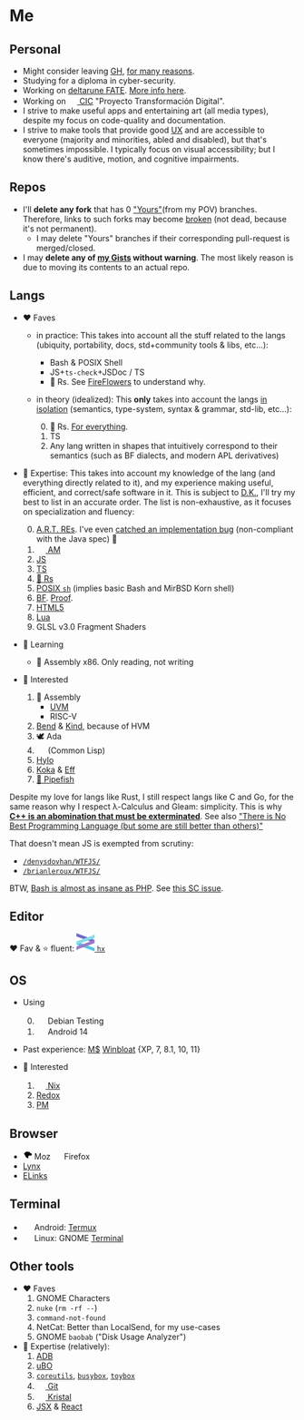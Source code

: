 # Me

## Personal
- Might consider leaving [GH](https://consumerrights.wiki/GitHub), [for many reasons](https://giveupgithub.org).
- Studying for a diploma in cyber-security.
- Working on [deltarune FATE](https://gamejolt.com/games/fateFestival/975648). [More info here](https://youtube.com/post/Ugkx3m2OCbbsRuw2FCyQdlJ838JoT9zOixni).
- Working on [<img src='https://avatars.githubusercontent.com/u/173197237?s=200&v=4' width=16em height=16em> CIC](https://github.com/Cincinnatus-Institute-of-Craftsmanship) "Proyecto Transformación Digital".
- I strive to make useful apps and entertaining art (all media types), despite my focus on code-quality and documentation.
- I strive to make tools that provide good [UX](https://en.wikipedia.org/wiki/User_experience) and are accessible to everyone (majority and minorities, abled and disabled), but that's sometimes impossible. I typically focus on visual accessibility; but I know there's auditive, motion, and cognitive impairments.

## Repos
- I'll **delete any fork** that has 0 ["Yours"](https://docs.github.com/en/repositories/configuring-branches-and-merges-in-your-repository/managing-branches-in-your-repository/viewing-branches-in-your-repository)(from my POV) branches. Therefore, links to such forks may become [broken](https://en.wikipedia.org/wiki/Link_rot) (not dead, because it's not permanent).
	- I may delete "Yours" branches if their corresponding pull-request is merged/closed.
- I may **delete any of [my Gists](https://gist.github.com/Rudxain) without warning**. The most likely reason is due to moving its contents to an actual repo.

## Langs
- ❤️ Faves
	- in practice:
	This takes into account all the stuff related to the langs (ubiquity, portability, docs, std+community tools & libs, etc...):
		- Bash & POSIX Shell
		- JS+`ts-check`+JSDoc / TS
		- 🦀 Rs. See [FireFlowers](https://brson.github.io/fireflowers) to understand why.
	- in theory (idealized):
	This **only** takes into account the langs [in isolation](https://en.wikipedia.org/wiki/Spherical_cow) (semantics, type-system, syntax & grammar, std-lib, etc...):

		0. 🦀 Rs. [For everything](https://github.com/ansuz/RIIR/issues/39#issuecomment-2039122371).
		1. TS
		2. Any lang written in shapes that intuitively correspond to their semantics (such as BF dialects, and modern APL derivatives)

- 🧠 Expertise: This takes into account my knowledge of the lang (and everything directly related to it), and my experience making useful, efficient, and correct/safe software in it.
This is subject to [D.K.](https://en.wikipedia.org/wiki/Dunning%E2%80%93Kruger_effect), I'll try my best to list in an accurate order. The list is non-exhaustive, as it focuses on specialization and fluency:

	0. [A.R.T. REs](https://developer.android.com/reference/java/util/regex/Pattern). I've even [catched an implementation bug](https://issuetracker.google.com/issues/239189096) (non-compliant with the Java spec) 🗿
	1. [<img src=https://llamalab.com/img/automate/ic_launcher-128.png width=16em height=16em> AM](https://llamalab.com/automate/doc)
	2. [JS](https://tc39.es/ecma262/)
	3. [TS](https://www.typescriptlang.org/docs)
	4. [🦀 Rs](https://doc.rust-lang.org/reference)
	5. [POSIX `sh`](https://pubs.opengroup.org/onlinepubs/9799919799/utilities/V3_chap02.html) (implies basic Bash and MirBSD Korn shell)
	6. [BF](https://esolangs.org/wiki/BrainFuck). [Proof](https://github.com/baris-inandi/bfgo/pull/3).
	7. [HTML5](https://html.spec.whatwg.org)
	8. [Lua](https://www.lua.org/manual/)
	9. GLSL v3.0 Fragment Shaders

- 📖 Learning
	- 💾 Assembly x86. Only reading, not writing

- 👀 Interested
	1. 💾 Assembly
		- [UVM](https://github.com/maximecb/uvm)
		- RISC-V
	2. [Bend](https://github.com/HigherOrderCO/Bend) & [Kind](https://github.com/HigherOrderCO/kind2), because of HVM
	3. 🕊️ Ada
	4. <img src=https://upload.wikimedia.org/wikipedia/commons/4/48/Lisp_logo.svg width=16em height=16em> (Common Lisp)
	5. [Hylo](https://www.hylo-lang.org)
	6. [Koka](https://koka-lang.github.io/koka/doc/index.html) & [Eff](http://www.eff-lang.org)
	7. [🧿 Pipefish](https://github.com/tim-hardcastle/Pipefish)

Despite my love for langs like Rust, I still respect langs like C and Go, for the same reason why I respect λ-Calculus and Gleam: simplicity. This is why [**C++ is an abomination that must be exterminated**](https://mikelui.io/2019/01/03/seriously-bonkers). See also ["There is No Best Programming Language (but some are still better than others)"](https://www.thecodedmessage.com/posts/best-programming-language)

That doesn't mean JS is exempted from scrutiny:
- [`/denysdovhan/WTFJS/`](https://github.com/denysdovhan/wtfjs)
- [`/brianleroux/WTFJS/`](https://github.com/brianleroux/wtfjs)

BTW, [Bash is almost as insane as PHP](https://mywiki.wooledge.org/BashProgramming/05#Arithmetic_Expansion). See [this SC issue](https://github.com/koalaman/shellcheck/issues/3067).

## Editor
❤️ Fav & ⭐ fluent: [<img src=https://raw.githubusercontent.com/helix-editor/helix/master/logo.svg width=32em height=32em> `hx`](https://docs.helix-editor.com/master/)

## OS
- Using

	0. <img src=https://www.debian.org/logos/openlogo-nd.svg width=16em height=16em> Debian Testing
	1. <img src=https://upload.wikimedia.org/wikipedia/commons/e/e0/Android_robot_%282014-2019%29.svg width=16em height=16em> Android 14
- Past experience: [M$](https://consumerrights.wiki/Microsoft) [Winbloat](https://www.gnu.org/philosophy/why-call-it-the-swindle) \{XP, 7, 8.1, 10, 11}

- 👀 Interested
	1. [<img src=https://raw.githubusercontent.com/NixOS/nixos-artwork/f84c13adae08e860a7c3f76ab3a9bef916d276cc/logo/nix-snowflake-colours.svg width=16em height=16em> Nix](https://nixos.org)
	2. [Redox](https://www.redox-os.org)
	3. [PM](https://postmarketos.org)

## Browser
- <img src=https://raw.githubusercontent.com/mdn/yari/2720d1f9998be94428a822dcc06946d6a53879d0/client/src/assets/dino.svg width=16em height=16em> Moz <img src=https://upload.wikimedia.org/wikipedia/commons/a/a0/Firefox_logo%2C_2019.svg width=16em height=16em> Firefox
- [Lynx](https://lynx.invisible-island.net/)
- [ELinks](https://github.com/rkd77/elinks)

## Terminal
- <img src=https://upload.wikimedia.org/wikipedia/commons/e/e0/Android_robot_%282014-2019%29.svg width=16em height=16em> Android: [Termux](https://github.com/termux/termux-app/actions/workflows/debug_build.yml?query=branch%3Amaster+event%3Apush)
- <img src=https://upload.wikimedia.org/wikipedia/commons/3/3c/TuxFlat.svg width=16em height=16em> Linux: GNOME [Terminal](https://wiki.gnome.org/Apps/Terminal)

## Other tools
- ❤️ Faves
	1. GNOME Characters
	2. `nuke` (`rm -rf --`)
	3. `command-not-found`
	4. NetCat: Better than LocalSend, for my use-cases
	5. GNOME `baobab` ("Disk Usage Analyzer")
- 🧠 Expertise (relatively):
	1. [ADB](https://android.googlesource.com/platform/packages/modules/adb/+/refs/heads/main/docs/)
	2. [uBO](https://github.com/gorhill/uBlock/wiki)
	3. [`coreutils`](https://www.gnu.org/software/coreutils/manual/), [`busybox`](https://www.busybox.net/downloads/BusyBox.html), [`toybox`](https://www.landley.net/toybox/help.html)
	4. [<img src=https://git-scm.com/images/logos/downloads/Git-Icon-1788C.svg width=16em height=16em> Git](https://git-scm.com/docs)
	5. [<img src=https://raw.githubusercontent.com/KristalTeam/Kristal/bbda70bc1469f8cd6e1d8a5b79350024865cb3e7/icon.png width=16em height=16em> Kristal](https://kristal.cc/wiki/)
	6. [JSX](https://facebook.github.io/jsx) & [React](https://react.dev/reference/react)

